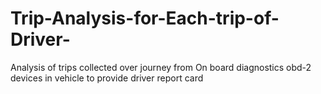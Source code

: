 # Trip-Analysis-for-Each-trip-of-Driver-
Analysis of trips collected over journey from On board diagnostics obd-2 devices in vehicle to provide driver report card
